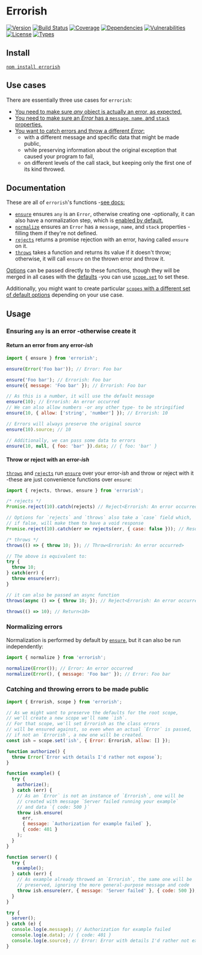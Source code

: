 # Errorish

[![Version](https://img.shields.io/npm/v/errorish.svg)](https://www.npmjs.com/package/errorish)
[![Build Status](https://img.shields.io/travis/rafamel/errorish/master.svg)](https://travis-ci.org/rafamel/errorish)
[![Coverage](https://img.shields.io/coveralls/rafamel/errorish/master.svg)](https://coveralls.io/github/rafamel/errorish)
[![Dependencies](https://img.shields.io/david/rafamel/errorish.svg)](https://david-dm.org/rafamel/errorish)
[![Vulnerabilities](https://img.shields.io/snyk/vulnerabilities/npm/errorish.svg)](https://snyk.io/test/npm/errorish)
[![License](https://img.shields.io/github/license/rafamel/errorish.svg)](https://github.com/rafamel/errorish/blob/master/LICENSE)
[![Types](https://img.shields.io/npm/types/errorish.svg)](https://www.npmjs.com/package/errorish)

## Install

[`npm install errorish`](https://www.npmjs.com/package/errorish)

## Use cases

There are essentially three use cases for `errorish`:

* [You need to make sure *any* object is actually an error, as expected.](#ensuring-any-is-an-error--otherwise-create-it)
* [You need to make sure an *Error* has a `message`, `name`, and `stack` properties.](#normalizing-errors)
* [You want to catch errors and throw a different *Error*:](#catching-and-throwing-errors-to-be-made-public)
  * with a different message and specific data that might be made public,
  * while preserving information about the original exception that caused your program to fail,
  * on different levels of the call stack, but keeping only the first one of its kind throwed.

## Documentation

These are all of `errorish`'s functions -[see docs:](https://rafamel.github.io/errorish/globals.html)

* [`ensure`](https://rafamel.github.io/errorish/globals.html#ensure) ensures `any` is an `Error`, otherwise creating one -optionally, it can also have a normalization step, which is [enabled by default.](https://rafamel.github.io/errorish/globals.html#defaults)
* [`normalize`](https://rafamel.github.io/errorish/globals.html#normalize) ensures an `Error` has a `message`, `name`, and `stack` properties -filling them if they're not defined.
* [`rejects`](https://rafamel.github.io/errorish/globals.html#rejects) returns a promise rejection with an error, having called `ensure` on it.
* [`throws`](https://rafamel.github.io/errorish/globals.html#throws) takes a function and returns its value if it doesn't throw; otherwise, it will call `ensure` on the thrown error and throw it.

[Options](https://rafamel.github.io/errorish/interfaces/icoreoptions.html) can be passed directly to these functions, though they will be merged in all cases with the [defaults](https://rafamel.github.io/errorish/globals.html#defaults) -you can use [`scope.set`](https://rafamel.github.io/errorish/globals.html#scope) to set these.

Additionally, you might want to create particular [`scopes` with a different set of default options](https://rafamel.github.io/errorish/globals.html#scope) depending on your use case.

## Usage

### Ensuring `any` is an error -otherwise create it

#### Return an error from any error-*ish*

```javascript
import { ensure } from 'errorish';

ensure(Error('Foo bar')); // Error: Foo bar

ensure('Foo bar'); // Errorish: Foo bar
ensure({ message: 'Foo bar' }); // Errorish: Foo bar

// As this is a number, it will use the default message
ensure(10); // Errorish: An error occurred
// We can also allow numbers -or any other type- to be stringified
ensure(10, { allow: ['string', 'number'] }); // Errorish: 10

// Errors will always preserve the original source
ensure(10).source; // 10

// Additionally, we can pass some data to errors
ensure(10, null, { foo: 'bar' }).data; // { foo: 'bar' }
```

#### Throw or reject with an error-*ish*

[`throws`](https://rafamel.github.io/errorish/globals.html#throws) and [`rejects`](https://rafamel.github.io/errorish/globals.html#rejects) run [`ensure`](https://rafamel.github.io/errorish/globals.html#ensure) over your error-*ish* and throw or reject with it -these are just convenience functions over `ensure`:

```javascript
import { rejects, throws, ensure } from 'errorish';

/* rejects */
Promise.reject(10).catch(rejects) // Reject<Errorish: An error occurred>

// Options for `rejects` and `throws` also take a `case` field which,
// if false, will make them to have a void response
Promise.reject(10).catch(err => rejects(err, { case: false })); // Resolve<undefined>

/* throws */
throws(() => { throw 10; }); // Throw<Errorish: An error occurred>

// The above is equivalent to:
try {
  throw 10;
} catch(err) {
  throw ensure(err);
}

// it can also be passed an async function
throws(async () => { throw 10; }); // Reject<Errorish: An error occurred>

throws(() => 10); // Return<10>
```

### Normalizing errors

Normalization is performed by default by [`ensure`,](https://rafamel.github.io/errorish/globals.html#throws) but it can also be run independently:

```javascript
import { normalize } from 'errorish';

normalize(Error()); // Error: An error occurred
normalize(Error(), { message: 'Foo bar' }); // Error: Foo bar
```

### Catching and throwing errors to be made public

```javascript
import { Errorish, scope } from 'errorish';

// As we might want to preserve the defaults for the root scope,
// we'll create a new scope we'll name `ish`.
// For that scope, we'll set Errorish as the class errors
// will be ensured against, so even when an actual `Error` is passed,
// if not an `Errorish`, a new one will be created.
const ish = scope.set('ish', { Error: Errorish, allow: [] });

function authorize() {
  throw Error(`Error with details I'd rather not expose`);
}

function example() {
  try {
    authorize();
  } catch (err) {
    // As an `Error` is not an instance of `Errorish`, one will be
    // created with message `Server failed running your example`
    // and data `{ code: 500 }`
    throw ish.ensure(
      err,
      { message: `Authorization for example failed` },
      { code: 401 }
    );
  }
}

function server() {
  try {
    example();
  } catch (err) {
    // As example already throwed an `Errorish`, the same one will be
    // preserved, ignoring the more general-purpose message and code
    throw ish.ensure(err, { message: 'Server failed' }, { code: 500 });
  }
}

try {
  server();
} catch (e) {
  console.log(e.message); // Authorization for example failed
  console.log(e.data); // { code: 401 }
  console.log(e.source); // Error: Error with details I'd rather not expose
}
```
